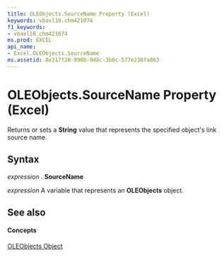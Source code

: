 ```yaml
---
title: OLEObjects.SourceName Property (Excel)
keywords: vbaxl10.chm421074
f1_keywords:
- vbaxl10.chm421074
ms.prod: EXCEL
api_name:
- Excel.OLEObjects.SourceName
ms.assetid: 8e317f28-990b-9d8c-3b0c-577e238fa063
---
```



# OLEObjects.SourceName Property (Excel)

Returns or sets a  **String** value that represents the specified object's link source name.


## Syntax

 _expression_ . **SourceName**

 _expression_ A variable that represents an **OLEObjects** object.


## See also


#### Concepts


[OLEObjects Object](oleobjects-object-excel.md)

